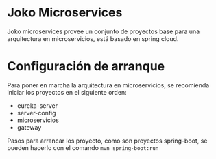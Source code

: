 # Joko Microservices
Joko microservices provee un conjunto de proyectos base para una arquitectura en microservicios, 
está basado en spring cloud.

# Configuración de arranque 
Para poner en marcha la arquitectura en microservicios, se recomienda iniciar los proyectos en el siguiente orden:
- eureka-server
- server-config
- microservicios 
- gateway

Pasos para arrancar los proyecto, como son proyectos spring-boot, se pueden hacerlo con el comando `mvn spring-boot:run`
